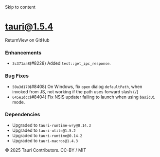 Skip to content
# tauri@1.5.4
ReturnView on GitHub
### Enhancements
  * `3c371aa8`(#8228) Added `test::get_ipc_response`.


### Bug Fixes
  * `50a3d170`(#8408) On Windows, fix `open` dialog `defaultPath`, when invoked from JS, not working if the path uses forward slash (`/`)
  * `645e1dcc`(#8404) Fix NSIS updater failing to launch when using `basicUi` mode.


### Dependencies
  * Upgraded to `tauri-runtime-wry@0.14.3`
  * Upgraded to `tauri-utils@1.5.2`
  * Upgraded to `tauri-runtime@0.14.2`
  * Upgraded to `tauri-macros@1.4.3`


© 2025 Tauri Contributors. CC-BY / MIT
